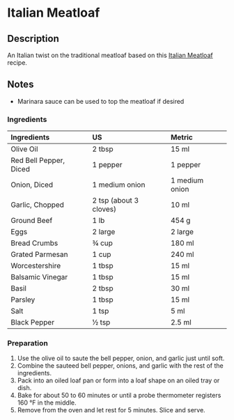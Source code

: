 # Italian Meatloaf

## Description

An Italian twist on the traditional meatloaf based on this [Italian Meatloaf](http://www.food.com/recipe/italian-meatloaf-202974) recipe.

## Notes

* Marinara sauce can be used to top the meatloaf if desired

### Ingredients

|Ingredients | US    |Metric |
|:-----------|:------|:------|
| Olive Oil | 2 tbsp | 15 ml |
| Red Bell Pepper, Diced | 1 pepper | 1 pepper |
| Onion, Diced | 1 medium onion | 1 medium onion |
| Garlic, Chopped | 2 tsp (about 3 cloves) | 10 ml |
| Ground Beef | 1 lb | 454 g |
| Eggs | 2 large | 2 large |
| Bread Crumbs | &frac34; cup | 180 ml |
| Grated Parmesan | 1 cup | 240 ml |
| Worcestershire | 1 tbsp | 15 ml |
| Balsamic Vinegar | 1 tbsp | 15 ml |
| Basil | 2 tbsp | 30 ml |
| Parsley | 1 tbsp | 15 ml |
| Salt | 1 tsp | 5 ml |
| Black Pepper | &frac12; tsp | 2.5 ml |

### Preparation

1. Use the olive oil to saute the bell pepper, onion, and garlic just until soft.
1. Combine the sauteed bell pepper, onions, and garlic with the rest of the ingredients.
1. Pack into an oiled loaf pan or form into a loaf shape on an oiled tray or dish.
1. Bake for about 50 to 60 minutes or until a probe thermometer registers 160 &deg;F in the middle.
1. Remove from the oven and let rest for 5 minutes. Slice and serve.
